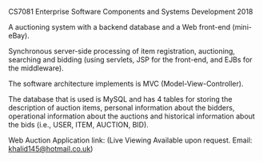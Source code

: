 CS7081 Enterprise Software Components and Systems Development 2018

A auctioning system with a backend database and a Web front-end (mini-eBay).

Synchronous server-side processing of item registration, auctioning, searching and bidding (using servlets, JSP for the front-end, and EJBs for the middleware).

The software architecture implements is MVC (Model-View-Controller).

The database that is used is MySQL and has 4 tables for storing the description of auction items, personal information about the bidders, operational information about the auctions and historical information about the bids (i.e., USER, ITEM, AUCTION, BID). 

Web Auction Application link: (Live Viewing Available upon request. Email: khalid145@hotmail.co.uk)


